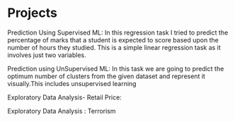 # Projects
Prediction Using Supervised ML:
In this regression task I tried to predict the percentage of marks that a student is expected to score based upon the number of hours they studied.
This is a simple linear regression task as it involves just two variables. 
   
Prediction using UnSupervised ML:
In this task we are going to predict the optimum number of clusters from the given dataset and represent it visually.This includes unsupervised learning 

Exploratory Data Analysis- Retail Price:

Exploratory Data Analysis : Terrorism 
